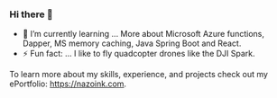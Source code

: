 ### Hi there 👋

- 🌱 I’m currently learning ... More about Microsoft Azure functions, Dapper, MS memory caching, Java Spring Boot and React.
- ⚡ Fun fact: ... I like to fly quadcopter drones like the DJI Spark.

To learn more about my skills, experience, and projects check out my ePortfolio: https://nazoink.com.

<!--
**nazoink/TC** is a ✨ _special_ ✨ repository because its `README.md` (this file) appears on your GitHub profile.

Here are some ideas to get you started:

- 🔭 I’m currently working on ... 
- 👯 I’m looking to collaborate on ...
- 🤔 I’m looking for help with ...
- 💬 Ask me about ...
- 📫 How to reach me: ...
-->
